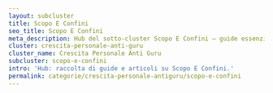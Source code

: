 ```yaml
---
layout: subcluster
title: Scopo E Confini
seo_title: Scopo E Confini
meta_description: Hub del sotto-cluster Scopo E Confini — guide essenziali e articoli.
cluster: crescita-personale-anti-guru
cluster_name: Crescita Personale Anti Guru
subcluster: scopo-e-confini
intro: 'Hub: raccolta di guide e articoli su Scopo E Confini.'
permalink: categorie/crescita-personale-antiguru/scopo-e-confini
---
```


